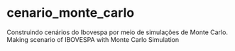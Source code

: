 # cenario_monte_carlo
Construindo cenários do Ibovespa por meio de simulações de Monte Carlo.
Making scenario of IBOVESPA with Monte Carlo Simulation
